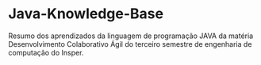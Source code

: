 # Java-Knowledge-Base

Resumo dos aprendizados da linguagem de programação JAVA da matéria Desenvolvimento Colaborativo Ágil do terceiro semestre de engenharia de computação do Insper.
